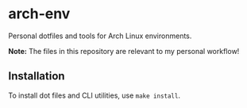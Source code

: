 # arch-env

Personal dotfiles and tools for Arch Linux environments.

**Note:** The files in this repository are relevant to my personal workflow!

## Installation

To install dot files and CLI utilities, use `make install`.

